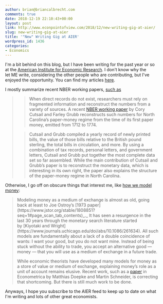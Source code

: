 ```yaml
---
author: brian@briancalbrecht.com
comments: true
date: 2018-12-19 22:10:43+00:00
layout: post
link: http://www.econpointofview.com/2018/12/new-writing-gig-at-aier/
slug: new-writing-gig-at-aier
title: '"New" Writing Gig at AIER'
wordpress_id: 1436
categories:
- Economics
---
```


I'm a bit behind on this blog, but I have been writing for the past year or so at the [American Institute for Economic Research](https://www.aier.org/). I don't know why the let ME write, considering the other people who are contributing, but I've enjoyed the opportunity. You can find my articles [here](https://www.aier.org/staff/brian-c-albrecht).

I mostly summarize recent NBER working papers, [such as](https://www.aier.org/article/sound-money-project/paper-money-colonial-north-carolina)


<blockquote>

> 
> When direct records do not exist, researchers must rely on fragmented information and reconstruct the numbers from a variety of sources. A recent [NBER working paper](http://www.nber.org/papers/w25260) by Cory Cutsail and Farley Grubb reconstructs such numbers for North Carolina’s paper-money regime from the time of its first paper money, emitted from 1712 to 1774.
> 
> 

> 
> Cutsail and Grubb compiled a yearly record of newly printed bills, the value of those bills relative to the British pound sterling, the total bills in circulation, and more. By using a combination of tax records, personal letters, and government letters, Cutsail and Grubb put together the most complete data set so far assembled. While the main contribution of Cutsail and Grubb’s paper is to reconstruct the monetary data, which is interesting in its own right, the paper also explains the structure of the paper-money regime in North Carolina.
> 
> 
</blockquote>




Otherwise, I go off on obscure things that interest me, like [how we model money](https://www.aier.org/article/sound-money-project/modeling-money):





<blockquote>Modeling money as a medium of exchange is almost as old, going back at least to Joe Ostroy’s [1973 paper](https://www.jstor.org/stable/1808851?seq=1#page_scan_tab_contents)_._ It has seen a resurgence in the last 30 years through the monetary search literature started by [Kiyotaki and Wright](https://www.journals.uchicago.edu/doi/abs/10.1086/261634). All such models are fundamentally about a lack of a double coincidence of wants: I want your good, but you do not want mine. Instead of being stuck without the ability to trade, you accept an alternative good — money — that you will use as a medium of exchange in a future trade.

While economic theorists have developed many models for money as a store of value or medium of exchange, explaining money’s role as a unit of account remains elusive. Recent work, such as a [paper](https://onlinelibrary.wiley.com/doi/abs/10.3982/ECTA11963) in Econometrica by Matthias Doepke and Martin Schneider, is correcting that shortcoming. But there is still much work to be done.</blockquote>


Anyways, I hope you subscribe to the AIER feed to keep up to date on what I'm writing and lots of other great economists.
